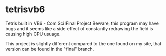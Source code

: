 # tetrisvb6
Tetris built in VB6 - Com Sci Final Project Beware, this program may have bugs and it seems like a side effect of constantly redrawing the field is causing high CPU usuage.

This project is slightly different compared to the one found on my site, that version can be found in the "final" branch.
